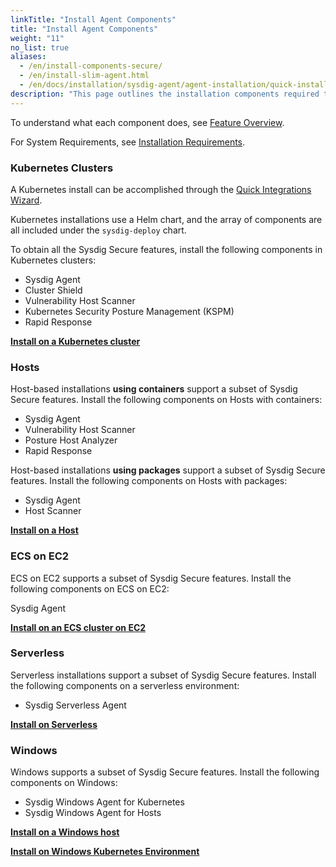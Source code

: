 ```yaml
---
linkTitle: "Install Agent Components"
title: "Install Agent Components"
weight: "11"
no_list: true
aliases:
  - /en/install-components-secure/
  - /en/install-slim-agent.html
  - /en/docs/installation/sysdig-agent/agent-installation/quick-install-sysdig-agent-on-kubernetes/
description: "This page outlines the installation components required to use supported Sysdig Secure features. Different components are available in different environments."
---
```


To understand what each component does, see [Feature Overview](/en/install-secure).

For System Requirements, see [Installation Requirements](/en/install-requirements-secure).

### Kubernetes Clusters

A Kubernetes install can be accomplished through the [Quick Integrations Wizard](/en/install-kubernetes-secure/#use-the-integrations-wizard).

Kubernetes installations use a Helm chart, and the array of components are all included under the `sysdig-deploy` chart.

To obtain all the Sysdig Secure features, install the following components in Kubernetes clusters:

- Sysdig Agent
- Cluster Shield
- Vulnerability Host Scanner
- Kubernetes Security Posture Management (KSPM)
- Rapid Response

[**Install on a Kubernetes cluster**](/en/install-kubernetes-secure)

### Hosts

Host-based installations **using containers** support a subset of Sysdig Secure features.
Install the following  components on Hosts with containers:

- Sysdig Agent
- Vulnerability Host Scanner
- Posture Host Analyzer
- Rapid Response

Host-based installations **using packages** support a subset of Sysdig Secure features.
Install the following  components on Hosts with packages:

- Sysdig Agent
- Host Scanner

[**Install on a Host**](/en/install-hosts-secure)

### ECS on EC2

ECS on EC2 supports a subset of Sysdig Secure features.
Install the following  components on ECS on EC2:

Sysdig Agent

[**Install on an ECS cluster on EC2**](/en/install/ecs-ec2-secure/)

### Serverless

Serverless installations support a subset of Sysdig Secure features.
Install the following components on a serverless environment:

- Sysdig Serverless Agent

[**Install on Serverless**](/en/install-serverless-secure)

### Windows

Windows supports a subset of Sysdig Secure features.
Install the following components on Windows:

- Sysdig Windows Agent for Kubernetes
- Sysdig Windows Agent for Hosts

[**Install on a Windows host**](/en/install-windows-secure)

[**Install on Windows Kubernetes Environment**](/en/windows-k8s)
